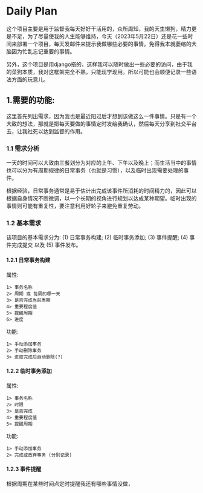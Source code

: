 # Daily Plan

这个项目主要是用于监督我每天好好干活用的，众所周知，我的天生懒狗，精力更是不足，为了尽量使我的人生能够维持，今天（2023年5月22日）还是花一些时间来部署一个项目，每天发邮件来提示我做哪些必要的事情。免得我本就萎缩的大脑因为忙乱忘记重要的事情。


另外，这个项目是用django搭的，这样我可以随时做出一些必要的访问，由于我的菜狗本质，我对这框架完全不熟，只能现学现用。所以可能也会顺便记录一些语法方面的玩意儿。

## 1.需要的功能:

这里首先列出需求，因为我也是最近阳过后才想到该做这么一件事情。只是有一个大致的想法，那就是把每天要做的事情定时发给我确认，然后每天分享到社交平台去，让我社死以达到监督的作用。

### 1.1 需求分析

一天的时间可以大致由三餐划分为对应的上午、下午以及晚上；而生活当中的事情也可以分为有周期规律的日常事务（也就是习惯），以及临时出现需要处理的事件。

根据经验，日常事务通常是易于估计出完成该事件所消耗的时间精力的，因此可以根据自身情况不断微调，以一个长期的视角进行规划以达成某种期望。临时出现的事情则可能有重复性，要注意利用好轮子来避免重复劳动。

### 1.2 基本需求

该项目的基本需求分为: (1) 日常事务构建; (2) 临时事务添加; (3) 事件提醒; (4) 事件完成提交 以及 (5) 事件发布。

#### 1.2.1 日常事务构建

属性:

    1> 事务名称
    2> 周期 或 每周的哪一天
    3> 是否完成当前周期
    4> 重要程度值
    5> 提醒周期
    6> 进度

功能:

    1> 手动添加事务
    2> 手动删除事务
    3> 进度完成后自动删除(?)

#### 1.2.2 临时事务添加

属性:

    1> 事务名称
    2> 时限
    3> 是否完成
    4> 重要程度值
    5> 提醒周期

功能:

    1> 手动添加事务
    2> 完成或放弃事务 (分别记录)

#### 1.2.3 事件提醒

根据周期在某些时间点定时提醒我还有哪些事情没做，